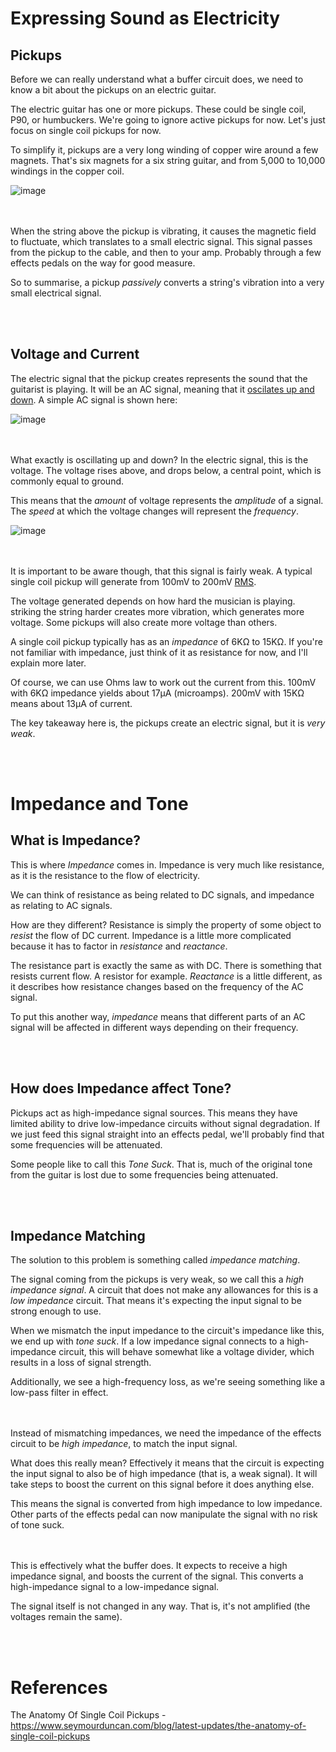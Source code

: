 # Expressing Sound as Electricity
## Pickups

Before we can really understand what a buffer circuit does, we need to know a bit about the pickups on an electric guitar.

The electric guitar has one or more pickups. These could be single coil, P90, or humbuckers. We're going to ignore active pickups for now. Let's just focus on single coil pickups for now.

To simplify it, pickups are a very long winding of copper wire around a few magnets. That's six magnets for a six string guitar, and from 5,000 to 10,000 windings in the copper coil.

![image](https://github.com/user-attachments/assets/3a037c5c-ac69-443e-ae1f-d3b4f08c93d2)


</br></br>
When the string above the pickup is vibrating, it causes the magnetic field to fluctuate, which translates to a small electric signal. This signal passes from the pickup to the cable, and then to your amp. Probably through a few effects pedals on the way for good measure.

So to summarise, a pickup _passively_ converts a string's vibration into a very small electrical signal.


</br></br>
## Voltage and Current

The electric signal that the pickup creates represents the sound that the guitarist is playing. It will be an AC signal, meaning that it [oscilates up and down](https://github.com/Network-Direction/Audio-Effect-Pedals/blob/Wha-Pedals/Audio%20Theory/2.%20Frequencies.md). A simple AC signal is shown here:

![image](https://github.com/user-attachments/assets/c90c0f79-96d3-4641-aeb1-ed0179c419ec)


</br></br>
What exactly is oscillating up and down? In the electric signal, this is the voltage. The voltage rises above, and drops below, a central point, which is commonly equal to ground.

This means that the _amount_ of voltage represents the _amplitude_ of a signal. The _speed_ at which the voltage changes will represent the _frequency_.

![image](https://github.com/user-attachments/assets/139c721b-b73a-4365-870c-acf297c7b9f4)


</br><br>
It is important to be aware though, that this signal is fairly weak. A typical single coil pickup will generate from 100mV to 200mV [RMS](https://github.com/Network-Direction/Audio-Effect-Pedals/blob/Wha-Pedals/Audio%20Theory/1.%20Waveforms.md#root-mean-square-rms).

The voltage generated depends on how hard the musician is playing. striking the string harder creates more vibration, which generates more voltage. Some pickups will also create more voltage than others.

A single coil pickup typically has as an _impedance_ of 6KΩ to 15KΩ. If you're not familiar with impedance, just think of it as resistance for now, and I'll explain more later.

Of course, we can use Ohms law to work out the current from this. 100mV with 6KΩ impedance yields about 17µA (microamps). 200mV with 15KΩ means about 13µA of current.

The key takeaway here is, the pickups create an electric signal, but it is _very weak_.


</br></br>
# Impedance and Tone
## What is Impedance?

This is where _Impedance_ comes in. Impedance is very much like resistance, as it is the resistance to the flow of electricity.

We can think of resistance as being related to DC signals, and impedance as relating to AC signals.

How are they different? Resistance is simply the property of some object to _resist_ the flow of DC current. Impedance is a little more complicated because it has to factor in _resistance_ and _reactance_.

The resistance part is exactly the same as with DC. There is something that resists current flow. A resistor for example. _Reactance_ is a little different, as it describes how resistance changes based on the frequency of the AC signal.

To put this another way, _impedance_ means that different parts of an AC signal will be affected in different ways depending on their frequency.


</br></br>
## How does Impedance affect Tone?
Pickups act as high-impedance signal sources. This means they have limited ability to drive low-impedance circuits without signal degradation. If we just feed this signal straight into an effects pedal, we'll probably find that some frequencies will be attenuated.

Some people like to call this _Tone Suck_. That is, much of the original tone from the guitar is lost due to some frequencies being attenuated.


</br></br>
## Impedance Matching

The solution to this problem is something called _impedance matching_.

The signal coming from the pickups is very weak, so we call this a _high impedance signal_. A circuit that does not make any allowances for this is a _low impedance_ circuit. That means it's expecting the input signal to be strong enough to use.

When we mismatch the input impedance to the circuit's impedance like this, we end up with _tone suck_. If a low impedance signal connects to a high-impedance circuit, this will behave somewhat like a voltage divider, which results in a loss of signal strength.

Additionally, we see a high-frequency loss, as we're seeing something like a low-pass filter in effect.


</br></br>
Instead of mismatching impedances, we need the impedance of the effects circuit to be _high impedance_, to match the input signal.

What does this really mean? Effectively it means that the circuit is expecting the input signal to also be of high impedance (that is, a weak signal). It will take steps to boost the current on this signal before it does anything else.

This means the signal is converted from high impedance to low impedance. Other parts of the effects pedal can now manipulate the signal with no risk of tone suck.


</br></br>
This is effectively what the buffer does. It expects to receive a high impedance signal, and boosts the current of the signal. This converts a high-impedance signal to a low-impedance signal.

The signal itself is not changed in any way. That is, it's not amplified (the voltages remain the same).


</br></br>
# References

The Anatomy Of Single Coil Pickups - https://www.seymourduncan.com/blog/latest-updates/the-anatomy-of-single-coil-pickups
